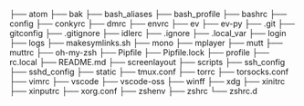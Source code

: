 ├── atom
├── bak
├── bash_aliases
├── bash_profile
├── bashrc
├── config
├── conkyrc
├── dmrc
├── envrc
├── ev
├── ev-py
├── .git
├── gitconfig
├── .gitignore
├── idlerc
├── .ignore
├── .local_var
├── login
├── logs
├── makesymlinks.sh
├── mono
├── mplayer
├── mutt
├── muttrc
├── oh-my-zsh
├── Pipfile
├── Pipfile.lock
├── profile
├── rc.local
├── README.md
├── screenlayout
├── scripts
├── ssh_config
├── sshd_config
├── static
├── tmux.conf
├── torrc
├── torsocks.conf
├── vimrc
├── vscode
├── vscode-oss
├── winff
├── xdg
├── xinitrc
├── xinputrc
├── xorg.conf
├── zshenv
├── zshrc
└── zshrc.d
